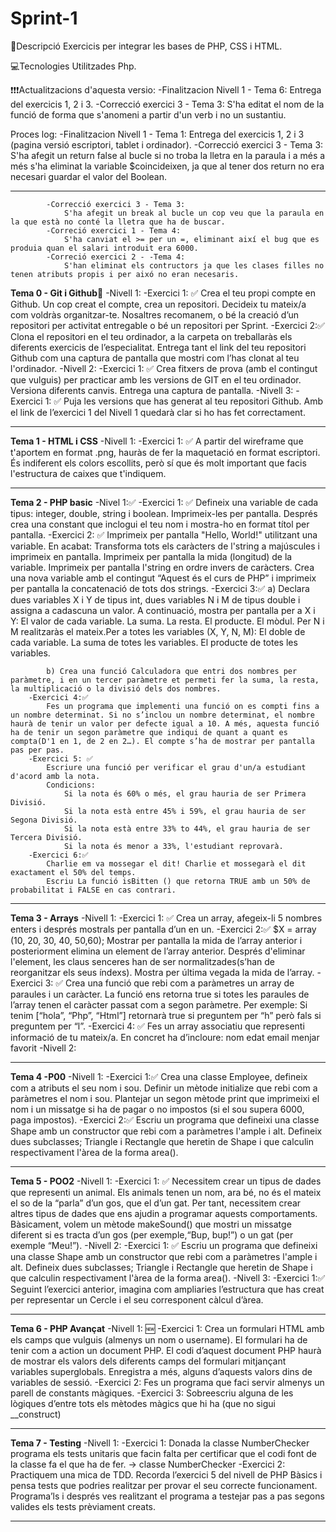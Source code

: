 # Sprint-1

📄Descripció
Exercicis per integrar les bases de PHP, CSS i HTML.


💻Tecnologies Utilitzades
Php.



❗❗❗Actualitzacions d'aquesta versio:
            -Finalitzacion Nivell 1 - Tema 6: 
                Entrega del exercicis 1, 2 i 3.
            -Correcció exercici 3 - Tema 3: 
                S'ha editat el nom de la funció de forma que s'anomeni a partir d'un verb i no un sustantiu. 



Proces log:
            -Finalitzacion Nivell 1 - Tema 1: 
                Entrega del exercicis 1, 2 i 3 (pagina versió escriptori, tablet i ordinador).
            -Correcció exercici 3 - Tema 3: 
                S'ha afegit un return false al bucle si no troba la lletra en la paraula i a més a més s'ha eliminat la variable $coincideixen, ja que al tener dos return no era necesari guardar el valor del Boolean.



___________________
            -Correcció exercici 3 - Tema 3: 
                S'ha afegit un break al bucle un cop veu que la paraula en la que està no conté la lletra que ha de buscar.
            -Correció exercici 1 - Tema 4: 
                S'ha canviat el >= per un =, eliminant així el bug que es produia quan el salari introduit era 6000.
            -Correció exercici 2 - -Tema 4: 
                S'han eliminat els contructors ja que les clases filles no tenen atributs propis i per aixó no eran necesaris.  




**Tema 0 - Git i Github**🌟
    -Nivell 1:
        -Exercici 1: ✅
            Crea el teu propi compte en Github. Un cop creat el compte, crea un repositori. Decideix tu mateix/a com voldràs organitzar-te. Nosaltres recomanem, o bé la creació d’un repositori per activitat entregable o bé un repositori per Sprint.
        -Exercici 2:✅
            Clona el repositori en el teu ordinador, a la carpeta on treballaràs els diferents exercicis de l’especialitat.  Entrega tant el link del teu repositori Github com una captura de pantalla que mostri com l’has clonat al teu l'ordinador.
    -Nivell 2: 
        -Exercici 1: ✅
            Crea fitxers de prova (amb el contingut que vulguis) per practicar amb les versions de GIT en el teu ordinador. Versiona diferents canvis. Entrega una captura de pantalla.
    -Nivell 3: 
        -Exercici 1: ✅
            Puja les versions que has generat al teu repositori Github. Amb el link de l’exercici 1 del Nivell 1 quedarà clar si ho has fet correctament.
________________________________________________________________________________________________________________________________________

**Tema 1 - HTML i CSS**
    -Nivell 1: 
        -Exercici 1: ✅
            A partir del wireframe que t'aportem en format .png, hauràs de fer la maquetació en format escriptori. És indiferent els colors escollits, però sí que és molt important que facis l'estructura de caixes que t'indiquem.
________________________________________________________________________________________________________________________________________

**Tema 2 - PHP basic**
    -Nivel 1:✅
        -Exercici 1: ✅
            Defineix una variable de cada tipus: integer, double, string i boolean. Imprimeix-les per pantalla.
            Després crea una constant que inclogui el teu nom i mostra-ho en format títol per pantalla.
        -Exercici 2: ✅
            Imprimeix per pantalla "Hello, World!" utilitzant una variable. En acabat:
            Transforma tots els caràcters de l'string a majúscules i imprimeix en pantalla.
            Imprimeix per pantalla la mida (longitud) de la variable.
            Imprimeix per pantalla l'string en ordre invers de caràcters.
            Crea una nova variable amb el contingut “Aquest és el curs de PHP” i imprimeix per pantalla la concatenació de tots dos strings.
        -Exercici 3:✅
            a) Declara dues variables X i Y de tipus int, dues variables N i M de tipus double i assigna a cadascuna un valor. A continuació, mostra per pantalla per a X i Y:
                El valor de cada variable.
                La suma.
                La resta.
                El producte.
                El mòdul.
            Per N i M realitzaràs el mateix.Per a totes les variables (X, Y, N, M):
                El doble de cada variable.
                La suma de totes les variables.
                El producte de totes les variables.

            b) Crea una funció Calculadora que entri dos nombres per paràmetre, i en un tercer paràmetre et permeti fer la suma, la resta, la multiplicació o la divisió dels dos nombres.
        -Exercici 4:✅
            Fes un programa que implementi una funció on es compti fins a un nombre determinat. Si no s’inclou un nombre determinat, el nombre haurà de tenir un valor per defecte igual a 10. A més, aquesta funció ha de tenir un segon paràmetre que indiqui de quant a quant es compta(D'1 en 1, de 2 en 2…). El compte s’ha de mostrar per pantalla pas per pas.
        -Exercici 5: ✅
            Escriure una funció per verificar el grau d'un/a estudiant d'acord amb la nota.
            Condicions:
                Si la nota és 60% o més, el grau hauria de ser Primera Divisió.
                Si la nota està entre 45% i 59%, el grau hauria de ser Segona Divisió.
                Si la nota està entre 33% to 44%, el grau hauria de ser Tercera Divisió.
                Si la nota és menor a 33%, l'estudiant reprovarà.
        -Exercici 6:✅
            Charlie em va mossegar el dit! Charlie et mossegarà el dit exactament el 50% del temps.
            Escriu La funció isBitten () que retorna TRUE amb un 50% de probabilitat i FALSE en cas contrari.
________________________________________________________________________________________________________________________________________

**Tema 3 - Arrays**
    -Nivell 1: 
        -Exercici 1: ✅
            Crea un array, afegeix-li 5 nombres enters i després mostrals per pantalla d’un en un.
        -Exercici 2:✅
            $X = array (10, 20, 30, 40, 50,60);
            Mostrar per pantalla la mida de l’array anterior i posteriorment elimina un element de l’array anterior. Després d'eliminar l'element, les claus senceres han de ser normalitzades(s’han de reorganitzar els seus índexs). Mostra per última vegada la mida de l’array.
        -Exercici 3: ✅
            Crea una funció que rebi com a paràmetres un array de paraules i un caràcter. La funció ens retorna true si totes les paraules de l’array tenen el caràcter passat com a segon paràmetre.
            Per exemple:
            Si tenim [“hola”, “Php”, “Html”] retornarà true si preguntem per “h” però fals si preguntem per “l”.
        -Exercici 4: ✅
            Fes un array associatiu que representi informació de tu mateix/a. En concret ha d’incloure:
                nom
                edat
                email
                menjar favorit
    -Nivell 2: 
________________________________________________________________________________________________________________________________________

**Tema 4 -P00**
    -Nivell 1:
        -Exercici 1:✅
            Crea una classe Employee, defineix com a atributs el seu nom i sou. Definir un mètode initialize que rebi com a paràmetres el nom i sou. Plantejar un segon mètode print que imprimeixi el nom i un missatge si ha de pagar o no impostos (si el sou supera 6000, paga impostos).
        -Exercici 2:✅
            Escriu un programa que defineixi una classe Shape amb un constructor que rebi com a paràmetres l'ample i alt. Defineix dues subclasses; Triangle i Rectangle que heretin de Shape i que calculin respectivament l'àrea de la forma area().
________________________________________________________________________________________________________________________________________

**Tema 5 - POO2**
    -Nivell 1: 
        -Exercici 1: ✅
            Necessitem crear un tipus de dades que representi un animal. Els animals tenen un nom, ara bé, no és el mateix el so de la “parla” d’un gos, que el d’un gat. Per tant, necessitem crear altres tipus de dades que ens ajudin a programar aquests comportaments. Bàsicament, volem un mètode makeSound() que mostri un missatge diferent si es tracta d’un gos (per exemple,“Bup, bup!”) o un gat (per exemple “Meu!”).
    -Nivell 2:
        -Exercici 1: ✅
             Escriu un programa que defineixi una classe Shape amb un constructor que rebi com a paràmetres l'ample i alt. Defineix dues subclasses; Triangle i Rectangle que heretin de Shape i que calculin respectivament l'àrea de la forma area().
    -Nivell 3:
        -Exercici 1:✅
            Seguint l’exercici anterior, imagina com ampliaries l’estructura que has creat per representar un Cercle i el seu corresponent càlcul d’àrea.
________________________________________________________________________________________________________________________________________

**Tema 6 - PHP Avançat**
    -Nivell 1: 🆕
        -Exercici 1:
            Crea un formulari HTML amb els camps que vulguis (almenys un nom o username). El formulari ha de tenir com a action un document PHP. El codi d’aquest document PHP haurà de mostrar els valors dels diferents camps del formulari mitjançant variables superglobals. Enregistra a més, alguns d’aquests valors dins de variables de sessió.
        -Exercici 2:
            Fes un programa que faci servir almenys un parell de constants màgiques.
        -Exercici 3:
            Sobreescriu alguna de les lògiques d’entre tots els mètodes màgics que hi ha (que no sigui __construct)
________________________________________________________________________________________________________________________________________

**Tema 7 - Testing**
    -Nivell 1:
        -Exercici 1:
        Donada la classe NumberChecker programa els tests unitaris que facin falta per certificar que el codi font de la classe fa el que ha de fer.
             -> classe NumberChecker
    -Exercici 2:
        Practiquem una mica de TDD. Recorda l’exercici 5 del nivell de PHP Bàsics i pensa tests que podries realitzar per provar el seu correcte funcionament. Programa’ls i després ves realitzant el programa a testejar pas a pas segons valides els tests prèviament creats.
________________________________________________________________________________________________________________________________________










